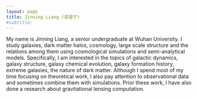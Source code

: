 ```yaml
---
layout: page
title: Jinning Liang (梁晋宁)
#subtitle: 
---
```


My name is Jinning Liang, a senior undergraduate at Wuhan University. I study galaxies, dark matter halos, cosmology, large scale structure and the relations among them using cosmological simulations and semi-analytical models. Specifically, I am interested in the topics of galactic dynamics, galaxy structure, galaxy chemical evolution, galaxy formation history, extreme galaxies, the nature of dark matter. Although I spend most of my time focusing on theoretical work, I also pay attention to observational data and sometimes combine them with simulations. Prior these work, I have also done a research about gravitational lensing computation.

